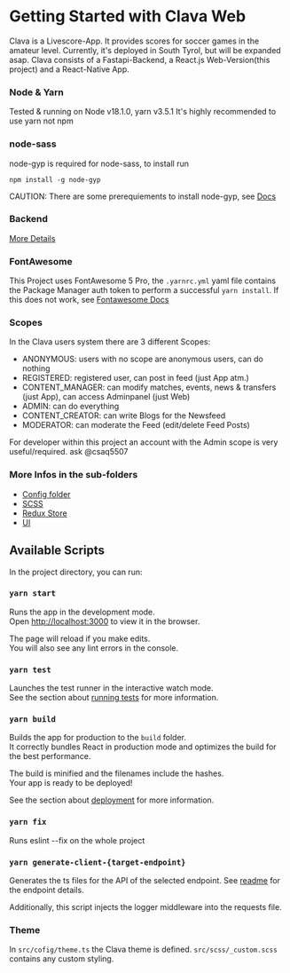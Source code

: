 # Getting Started with Clava Web

Clava is a Livescore-App. It provides scores for soccer games in the amateur level. Currently, it's deployed in South Tyrol, but will be expanded asap.
Clava consists of a Fastapi-Backend, a React.js Web-Version(this project) and a React-Native App.

### Node & Yarn

Tested & running on Node v18.1.0, yarn v3.5.1
It's highly recommended to use yarn not npm

### node-sass

node-gyp is required for node-sass, to install run 

``
npm install -g node-gyp
``

CAUTION: There are some prerequiements to install node-gyp, see [Docs](https://github.com/nodejs/node-gyp#installation)


### Backend

[More Details](/src/client/readme.md)

### FontAwesome

This Project uses FontAwesome 5 Pro, the `.yarnrc.yml` yaml file contains the Package Manager auth token to perform a successful `yarn install`. If this does not work, see [Fontawesome Docs](https://fontawesome.com/docs/web/setup/packages)

### Scopes

In the Clava users system there are 3 different Scopes:
- ANONYMOUS: users with no scope are anonymous users, can do nothing
- REGISTERED: registered user, can post in feed (just App atm.)
- CONTENT_MANAGER: can modify matches, events, news & transfers (just App), can access Adminpanel (just Web)
- ADMIN: can do everything
- CONTENT_CREATOR: can write Blogs for the Newsfeed
- MODERATOR: can moderate the Feed (edit/delete Feed Posts)

For developer within this project an account with the Admin scope is very useful/required. ask @csaq5507

### More Infos in the sub-folders

- [Config folder](/src/config/readme.md)
- [SCSS](/src/scss/readme.md)
- [Redux Store](/src/store/readme.md)
- [UI](/src/views/readme.md)

## Available Scripts

In the project directory, you can run:

### `yarn start`

Runs the app in the development mode.\
Open [http://localhost:3000](http://localhost:3000) to view it in the browser.

The page will reload if you make edits.\
You will also see any lint errors in the console.

### `yarn test`

Launches the test runner in the interactive watch mode.\
See the section about [running tests](https://facebook.github.io/create-react-app/docs/running-tests) for more information.

### `yarn build`

Builds the app for production to the `build` folder.\
It correctly bundles React in production mode and optimizes the build for the best performance.

The build is minified and the filenames include the hashes.\
Your app is ready to be deployed!

See the section about [deployment](https://facebook.github.io/create-react-app/docs/deployment) for more information.

### `yarn fix`

Runs eslint --fix on the whole project 

### `yarn generate-client-{target-endpoint}`

Generates the ts files for the API of the selected endpoint. 
See [readme](/src/client/readme.md) for the endpoint details.

Additionally, this script injects the logger middleware into the requests file.

### Theme

In `src/cofig/theme.ts` the Clava theme is defined.
`src/scss/_custom.scss` contains any custom styling.

